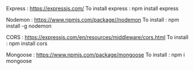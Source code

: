 Express :
https://expressjs.com/
To install express :
npm install express

Nodemon :
https://www.npmjs.com/package//nodemon
To install :
npm install -g nodemon

CORS : 
https://expressjs.com/en/resources/middleware/cors.html
To install :
npm install cors

Mongoose :
https://www.npmjs.com/package/mongoose
To install :
npm i mongoose